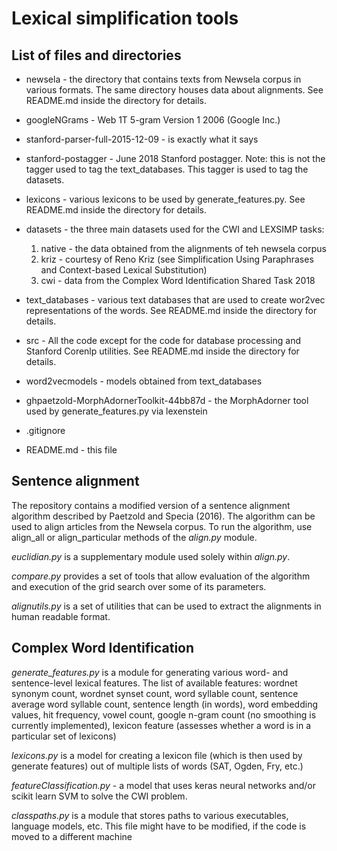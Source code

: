 # Lexical simplification tools

## List of files and directories

* newsela - the directory that contains texts from Newsela corpus in various formats. 
The same directory houses data about alignments. See README.md inside the directory for details. 

* googleNGrams - Web 1T 5-gram Version 1 2006 (Google Inc.)

* stanford-parser-full-2015-12-09 - is exactly what it says

* stanford-postagger - June 2018 Stanford postagger. Note: this is not the tagger used to tag the text_databases.
This tagger is used to tag the datasets.

* lexicons - various lexicons to be used by generate_features.py. See README.md inside the directory for details.

* datasets - the three main datasets used for the CWI and LEXSIMP tasks:
    1. native - the data obtained from the alignments of teh newsela corpus
    2. kriz - courtesy of Reno Kriz (see Simplification Using Paraphrases and Context-based Lexical Substitution)
    3. cwi - data from the Complex Word Identification Shared Task 2018
    
* text_databases - various text databases that are used to create wor2vec representations of the words. See README.md
inside the directory for details.

* src - All the code except for the code for database processing and Stanford Corenlp utilities. See README.md
inside the directory for details.

* word2vecmodels - models obtained from text_databases

* ghpaetzold-MorphAdornerToolkit-44bb87d - the MorphAdorner tool used by generate_features.py via lexenstein

* .gitignore

* README.md - this file

## Sentence alignment
The repository contains a modified version of a sentence alignment algorithm described by Paetzold and Specia (2016). 
The algorithm can be used to align articles from the Newsela corpus. 
To run the algorithm, use align_all or align_particular methods of the *align.py* module.

*euclidian.py* is a supplementary module used solely within *align.py*. 

*compare.py* provides a set of tools that allow evaluation of the algorithm and execution of the grid search over some of its parameters.

*alignutils.py* is a set of utilities that can be used to extract the alignments in human readable format.

## Complex Word Identification

*generate_features.py* is a module for generating various word- and sentence-level lexical features.
The list of available features: wordnet synonym count, wordnet synset count, word syllable count,
sentence average word syllable count, sentence length (in words), word embedding values, hit frequency, vowel count,
google n-gram count (no smoothing is currently implemented), lexicon feature (assesses whether a word is in a particular set of lexicons)

*lexicons.py* is a model for creating a lexicon file (which is then used by generate features) out of multiple lists of words (SAT, Ogden, Fry, etc.)

*featureClassification.py* - a model that uses keras neural networks and/or scikit learn SVM to solve the CWI problem.

*classpaths.py* is a module that stores paths to various executables, language models, etc.
This file might have to be modified, if the code is moved to a different machine

